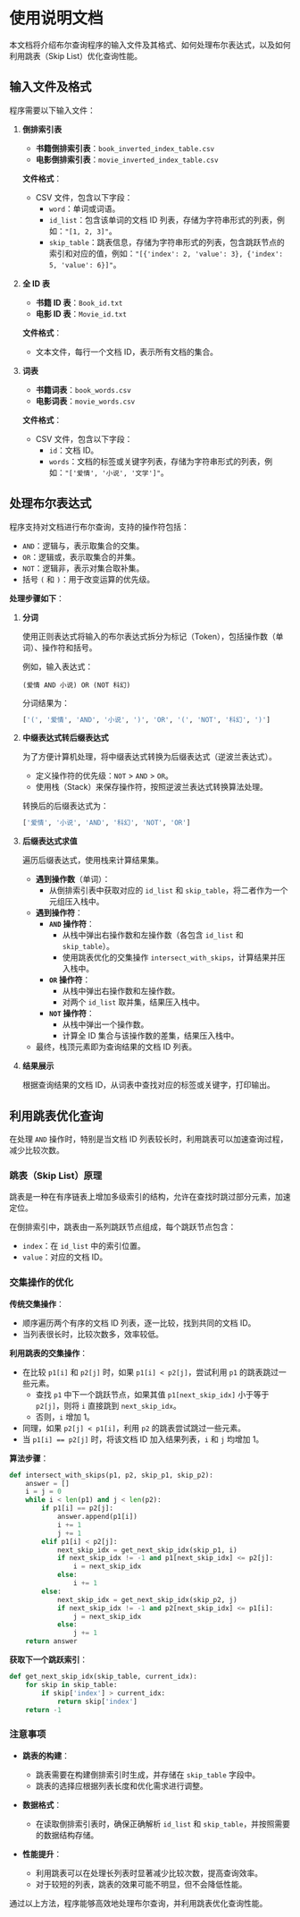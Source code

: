 # 使用说明文档

本文档将介绍布尔查询程序的输入文件及其格式、如何处理布尔表达式，以及如何利用跳表（Skip List）优化查询性能。

## 输入文件及格式

程序需要以下输入文件：

1. **倒排索引表**

   - **书籍倒排索引表**：`book_inverted_index_table.csv`
   - **电影倒排索引表**：`movie_inverted_index_table.csv`

   **文件格式**：

   - CSV 文件，包含以下字段：
     - `word`：单词或词语。
     - `id_list`：包含该单词的文档 ID 列表，存储为字符串形式的列表，例如：`"[1, 2, 3]"`。
     - `skip_table`：跳表信息，存储为字符串形式的列表，包含跳跃节点的索引和对应的值，例如：`"[{'index': 2, 'value': 3}, {'index': 5, 'value': 6}]"`。

2. **全 ID 表**

   - **书籍 ID 表**：`Book_id.txt`
   - **电影 ID 表**：`Movie_id.txt`

   **文件格式**：

   - 文本文件，每行一个文档 ID，表示所有文档的集合。

3. **词表**

   - **书籍词表**：`book_words.csv`
   - **电影词表**：`movie_words.csv`

   **文件格式**：

   - CSV 文件，包含以下字段：
     - `id`：文档 ID。
     - `words`：文档的标签或关键字列表，存储为字符串形式的列表，例如：`"['爱情', '小说', '文学']"`。

## 处理布尔表达式

程序支持对文档进行布尔查询，支持的操作符包括：

- `AND`：逻辑与，表示取集合的交集。
- `OR`：逻辑或，表示取集合的并集。
- `NOT`：逻辑非，表示对集合取补集。
- 括号 `(` 和 `)`：用于改变运算的优先级。

**处理步骤如下**：

1. **分词**

   使用正则表达式将输入的布尔表达式拆分为标记（Token），包括操作数（单词）、操作符和括号。

   例如，输入表达式：

   ```
   (爱情 AND 小说) OR (NOT 科幻)
   ```

   分词结果为：

   ```python
   ['(', '爱情', 'AND', '小说', ')', 'OR', '(', 'NOT', '科幻', ')']
   ```

2. **中缀表达式转后缀表达式**

   为了方便计算机处理，将中缀表达式转换为后缀表达式（逆波兰表达式）。

   - 定义操作符的优先级：`NOT` > `AND` > `OR`。
   - 使用栈（Stack）来保存操作符，按照逆波兰表达式转换算法处理。

   转换后的后缀表达式为：

   ```python
   ['爱情', '小说', 'AND', '科幻', 'NOT', 'OR']
   ```

3. **后缀表达式求值**

   遍历后缀表达式，使用栈来计算结果集。

   - **遇到操作数**（单词）：
     - 从倒排索引表中获取对应的 `id_list` 和 `skip_table`，将二者作为一个元组压入栈中。
   - **遇到操作符**：
     - **`AND` 操作符**：
       - 从栈中弹出右操作数和左操作数（各包含 `id_list` 和 `skip_table`）。
       - 使用跳表优化的交集操作 `intersect_with_skips`，计算结果并压入栈中。
     - **`OR` 操作符**：
       - 从栈中弹出右操作数和左操作数。
       - 对两个 `id_list` 取并集，结果压入栈中。
     - **`NOT` 操作符**：
       - 从栈中弹出一个操作数。
       - 计算全 ID 集合与该操作数的差集，结果压入栈中。
   - 最终，栈顶元素即为查询结果的文档 ID 列表。

4. **结果展示**

   根据查询结果的文档 ID，从词表中查找对应的标签或关键字，打印输出。

## 利用跳表优化查询

在处理 `AND` 操作时，特别是当文档 ID 列表较长时，利用跳表可以加速查询过程，减少比较次数。

### 跳表（Skip List）原理

跳表是一种在有序链表上增加多级索引的结构，允许在查找时跳过部分元素，加速定位。

在倒排索引中，跳表由一系列跳跃节点组成，每个跳跃节点包含：

- `index`：在 `id_list` 中的索引位置。
- `value`：对应的文档 ID。

### 交集操作的优化

**传统交集操作**：

- 顺序遍历两个有序的文档 ID 列表，逐一比较，找到共同的文档 ID。
- 当列表很长时，比较次数多，效率较低。

**利用跳表的交集操作**：

- 在比较 `p1[i]` 和 `p2[j]` 时，如果 `p1[i] < p2[j]`，尝试利用 `p1` 的跳表跳过一些元素。
  - 查找 `p1` 中下一个跳跃节点，如果其值 `p1[next_skip_idx]` 小于等于 `p2[j]`，则将 `i` 直接跳到 `next_skip_idx`。
  - 否则，`i` 增加 1。
- 同理，如果 `p2[j] < p1[i]`，利用 `p2` 的跳表尝试跳过一些元素。
- 当 `p1[i] == p2[j]` 时，将该文档 ID 加入结果列表，`i` 和 `j` 均增加 1。

**算法步骤**：

```python
def intersect_with_skips(p1, p2, skip_p1, skip_p2):
    answer = []
    i = j = 0
    while i < len(p1) and j < len(p2):
        if p1[i] == p2[j]:
            answer.append(p1[i])
            i += 1
            j += 1
        elif p1[i] < p2[j]:
            next_skip_idx = get_next_skip_idx(skip_p1, i)
            if next_skip_idx != -1 and p1[next_skip_idx] <= p2[j]:
                i = next_skip_idx
            else:
                i += 1
        else:
            next_skip_idx = get_next_skip_idx(skip_p2, j)
            if next_skip_idx != -1 and p2[next_skip_idx] <= p1[i]:
                j = next_skip_idx
            else:
                j += 1
    return answer
```

**获取下一个跳跃索引**：

```python
def get_next_skip_idx(skip_table, current_idx):
    for skip in skip_table:
        if skip['index'] > current_idx:
            return skip['index']
    return -1
```

### 注意事项

- **跳表的构建**：
  - 跳表需要在构建倒排索引时生成，并存储在 `skip_table` 字段中。
  - 跳表的选择应根据列表长度和优化需求进行调整。

- **数据格式**：
  - 在读取倒排索引表时，确保正确解析 `id_list` 和 `skip_table`，并按照需要的数据结构存储。

- **性能提升**：
  - 利用跳表可以在处理长列表时显著减少比较次数，提高查询效率。
  - 对于较短的列表，跳表的效果可能不明显，但不会降低性能。

通过以上方法，程序能够高效地处理布尔查询，并利用跳表优化查询性能。